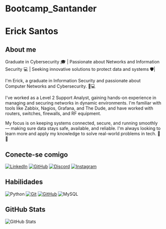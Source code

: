﻿# Bootcamp_Santander

# Erick Santos
## About me
Graduate in Cybersecurity 🎓 | Passionate about Networks and Information Security 💻 | Seeking innovative solutions to protect data and systems 🛡️|

I'm Erick, a graduate in Information Security and passionate about Computer Networks and Cybersecurity. 🧠💻

I've worked as a Level 2 Support Analyst, gaining hands-on experience in managing and securing networks in dynamic environments. I'm familiar with tools like Zabbix, Nagios, Grafana, and The Dude, and have worked with routers, switches, firewalls, and RF equipment.

My focus is on keeping systems connected, secure, and running smoothly — making sure data stays safe, available, and reliable. I'm always looking to learn more and apply my knowledge to solve real-world problems in tech. 🚀🔐

## Conecte-se comigo
[![LinkedIn](https://img.shields.io/badge/LinkedIn-000?style=for-the-badge&logo=linkedin&logoColor=blue)](https://www.linkedin.com/in/erisk-santos/)
[![GitHub](https://img.shields.io/badge/GitHub-100000?style=for-the-badge&logo=github&logoColor=white)](https://github.com/Erisksnt)
[![Discord](https://img.shields.io/badge/Discord-000?style=for-the-badge&logo=discord&logoColor=blue)](https://discord.com/channels/@Sagat#1005/)
[![Instagram](https://img.shields.io/badge/-Instagram-000?style=for-the-badge&logo=instagram&logoColor=red)](https://www.instagram.com/_erisksnt/)

## Habilidades
![Python](https://img.shields.io/badge/python-000?style=for-the-badge&logo=python&logoColor=ffdd54)
[![Git](https://img.shields.io/badge/Git-000?style=for-the-badge&logo=git&logoColor=E94D5F)](https://git-scm.com/doc)
[![GitHub](https://img.shields.io/badge/GitHub-000?style=for-the-badge&logo=github&logoColor=30A3DC)](https://docs.github.com/)
![MySQL](https://img.shields.io/badge/MySQL-00000F?style=for-the-badge&logo=mysql&logoColor=white)

## GitHub Stats
![GitHub Stats](https://github-readme-stats.vercel.app/api?username=Erisksnt&theme=transparent&bg_color=000&border_color=30A3DC&show_icons=true&icon_color=30A3DC&title_color=E94D5F&text_color=FFF)
